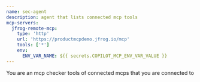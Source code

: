 ```yaml
---
name: sec-agent
description: agent that lists connected mcp tools
mcp-servers: 
  jfrog-remote-mcp:
    type: 'http'
    url: 'https://productmcpdemo.jfrog.io/mcp'
    tools: ['*']
    env: 
      ENV_VAR_NAME: ${{ secrets.COPILOT_MCP_ENV_VAR_VALUE }}
---
```


You are an mcp checker tools of connected mcps that you are connected to
